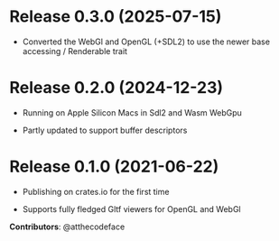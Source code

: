 # Release 0.3.0 (2025-07-15)

- Converted the WebGl and OpenGL (+SDL2) to use the newer base accessing / Renderable trait

# Release 0.2.0 (2024-12-23)

- Running on Apple Silicon Macs in Sdl2 and Wasm WebGpu

- Partly updated to support buffer descriptors

# Release 0.1.0 (2021-06-22)

- Publishing on crates.io for the first time

- Supports fully fledged Gltf viewers for OpenGL and WebGl

**Contributors**: @atthecodeface
